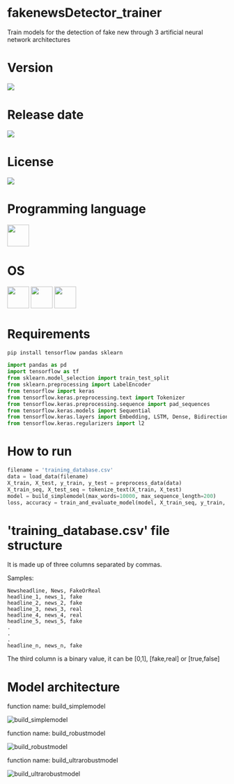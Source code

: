 # fakenewsDetector_trainer

Train models for the detection of fake new through 3 artificial neural network architectures

# Version

![](https://img.shields.io/badge/Version%3A-1.0-success)

# Release date

![](https://img.shields.io/badge/Release%20date-Jan%2C%206%2C%202023-9cf)

# License

![](https://img.shields.io/github/license/Ileriayo/markdown-badges?style=for-the-badge)

# Programming language

<img src="https://img.icons8.com/?size=512&id=13441&format=png" width="50"/>

# OS

<img src="https://img.icons8.com/?size=512&id=17842&format=png" width="50"/> <img src="https://img.icons8.com/?size=512&id=122959&format=png" width="50"/> <img src="https://img.icons8.com/?size=512&id=108792&format=png" width="50"/>

# Requirements

```bash
pip install tensorflow pandas sklearn
```

```python
import pandas as pd
import tensorflow as tf
from sklearn.model_selection import train_test_split
from sklearn.preprocessing import LabelEncoder
from tensorflow import keras
from tensorflow.keras.preprocessing.text import Tokenizer
from tensorflow.keras.preprocessing.sequence import pad_sequences
from tensorflow.keras.models import Sequential
from tensorflow.keras.layers import Embedding, LSTM, Dense, Bidirectional, Dropout, SpatialDropout1D, Reshape
from tensorflow.keras.regularizers import l2
```

# How to run

```python
filename = 'training_database.csv'
data = load_data(filename)
X_train, X_test, y_train, y_test = preprocess_data(data)
X_train_seq, X_test_seq = tokenize_text(X_train, X_test)
model = build_simplemodel(max_words=10000, max_sequence_length=200)
loss, accuracy = train_and_evaluate_model(model, X_train_seq, y_train, X_test_seq, y_test)
```

# 'training_database.csv' file structure

It is made up of three columns separated by commas.

Samples:
```csv
Newsheadline, News, FakeOrReal
headline_1, news_1, fake
headline_2, news_2, fake
headline_3, news_3, real
headline_4, news_4, real
headline_5, news_5, fake
.
.
.
headline_n, news_n, fake 
```
The third column is a binary value, it can be [0,1], [fake,real] or [true,false]

# Model architecture

function name: build_simplemodel

![build_simplemodel](images/fake_or_real_news_simplemodel.png)

function name: build_robustmodel

![build_robustmodel](images/fake_or_real_news_robustmodel.png)

function name: build_ultrarobustmodel

![build_ultrarobustmodel](images/fake_or_real_news_ultrarobustmodel.png)

